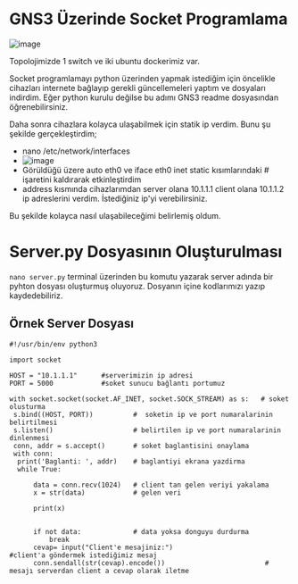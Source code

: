 
# GNS3 Üzerinde Socket Programlama


![image](https://user-images.githubusercontent.com/45692102/128874116-ec535499-ade5-42af-ad93-cc06d41f2f0a.png)

Topolojimizde 1 switch ve iki  ubuntu dockerimiz var.

Socket programlamayı python üzerinden yapmak istediğim için öncelikle cihazları internete bağlayıp gerekli güncellemeleri yaptım ve dosyaları indirdim. Eğer python kurulu değilse bu adımı GNS3 readme dosyasından öğrenebilirsiniz.

Daha sonra cihazlara kolayca ulaşabilmek için statik ip verdim. Bunu şu şekilde gerçekleştirdim;

- nano /etc/network/interfaces 
- ![image](https://user-images.githubusercontent.com/45692102/128875343-2af43320-b044-4795-82a4-69c865ad514b.png)
- Görüldüğü üzere auto eth0 ve iface eth0 inet static kısımlarındaki # işaretini kaldırarak etkinleştirdim
- address kısmında cihazlarımdan server olana 10.1.1.1 client olana 10.1.1.2 ip adreslerini verdim. İstediğiniz ip'yi verebilirsiniz.

Bu şekilde kolayca nasıl ulaşabileceğimi belirlemiş oldum.

# Server.py Dosyasının Oluşturulması

```nano server.py```
terminal üzerinden bu komutu yazarak server adında bir pyhton dosyası oluşturmuş oluyoruz. Dosyanın içine kodlarımızı yazıp kaydedebiliriz.

## Örnek Server Dosyası
```
#!/usr/bin/env python3

import socket

HOST = "10.1.1.1"      #serverimizin ip adresi
PORT = 5000            #soket sunucu bağlantı portumuz

with socket.socket(socket.AF_INET, socket.SOCK_STREAM) as s:   # soket olusturma
 s.bind((HOST, PORT))          #  soketin ip ve port numaralarinin belirtilmesi                            
 s.listen()                    # belirtilen ip ve port numaralarinin dinlenmesi
 conn, addr = s.accept()       # soket baglantisini onaylama
 with conn:
  print('Baglanti: ', addr)    # baglantiyi ekrana yazdirma
  while True:

      data = conn.recv(1024)   # client tan gelen veriyi yakalama
      x = str(data)            # gelen veri

      print(x)


      if not data:             # data yoksa donguyu durdurma
          break
      cevap= input("Client'e mesajiniz:")                       #client'a göndermek istediğimiz mesaj
      conn.sendall(str(cevap).encode())                         # mesajı serverdan client a cevap olarak iletme
```




